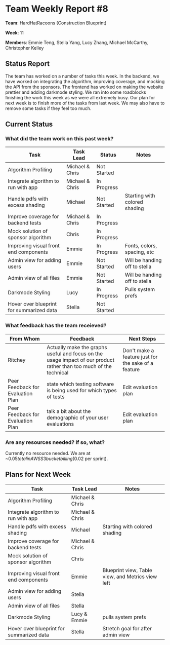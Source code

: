 # Team Weekly Report #8

**Team**: HardHatRacoons (Construction Blueprint)

**Week**: 11

**Members**: Emmie Teng, Stella Yang, Lucy Zhang, Michael McCarthy, Christopher Kelley

## Status Report

The team has worked on a number of tasks this week. In the backend, we have worked on integrating the algorithm, improving coverage, and mocking the API from the sponsors. The frontend has worked on making the website prettier and adding darkmode styling. We ran into some roadblocks finishing the work this week as we were all extremely busy. Our plan for next week is to finish more of the tasks from last week. We may also have to remove some tasks if they feel too much.

## Current Status

### What did the team work on this past week?

| Task                                     | Task Lead       | Status      | Notes                         |
| ---------------------------------------- | --------------- | ----------- | ----------------------------- |
| Algorithm Profiling                      | Michael & Chris | Not Started |                               |
| Integrate algorithm to run with app      | Michael & Chris | In Progress |                               |
| Handle pdfs with excess shading          | Michael         | Not Started | Starting with colored shading |
| Improve coverage for backend tests       | Michael & Chris | In Progress |                               |
| Mock solution of sponsor algorithm       | Chris           | In Progress |                               |
| Improving visual front end components    | Emmie           | In Progress | Fonts, colors, spacing, etc   |
| Admin view for adding users              | Emmie           | Not Started | Will be handing off to stella |
| Admin view of all files                  | Emmie           | Not Started | Will be handing off to stella |
| Darkmode Styling                         | Lucy            | In Progress | Pulls system prefs            |
| Hover over blueprint for summarized data | Stella          | Not Started |                               |

### What feedback has the team receieved?

| From Whom                         | Feedback                                                                                                           | Next Steps                                          |
| --------------------------------- | ------------------------------------------------------------------------------------------------------------------ | --------------------------------------------------- |
| Ritchey                           | Actually make the graphs useful and focus on the usage impact of our product rather than too much of the technical | Don't make a feature just for the sake of a feature |
| Peer Feedback for Evaluation Plan | state which testing software is being used for which types of tests                                                | Edit evaluation plan                                |
| Peer Feedback for Evaluation Plan | talk a bit about the demographic of your user evaluations                                                          | Edit evaluation plan                                |

### Are any resources needed? If so, what?

Currently no resource needed. We are at \~$0.05 total in AWS S3 bucket billing ($0.02 per sprint).

## Plans for Next Week

| Task                                     | Task Lead       | Notes                                             |
| ---------------------------------------- | --------------- | ------------------------------------------------- |
| Algorithm Profiling                      | Michael & Chris |                                                   |
| Integrate algorithm to run with app      | Michael & Chris |                                                   |
| Handle pdfs with excess shading          | Michael         | Starting with colored shading                     |
| Improve coverage for backend tests       | Michael & Chris |                                                   |
| Mock solution of sponsor algorithm       | Chris           |                                                   |
| Improving visual front end components    | Emmie           | Blueprint view, Table view, and Metrics view left |
| Admin view for adding users              | Stella          |                                                   |
| Admin view of all files                  | Stella          |                                                   |
| Darkmode Styling                         | Lucy & Emmie    | pulls system prefs                                |
| Hover over blueprint for summarized data | Stella          | Stretch goal for after admin view                 |
